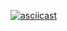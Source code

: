 [![asciicast](https://asciinema.org/a/4hRfxYS3m8g4YW1P0UNo5xTda.svg)](https://asciinema.org/a/4hRfxYS3m8g4YW1P0UNo5xTda)
